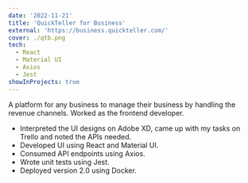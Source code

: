 ```yaml
---
date: '2022-11-21'
title: 'QuickTeller for Business'
external: 'https://business.quickteller.com/'
cover: ./qtb.png
tech:
  - React
  - Material UI
  - Axios
  - Jest
showInProjects: true
---
```


A platform for any business to manage their business by handling the revenue channels.
Worked as the frontend developer.
- Interpreted the UI designs on Adobe XD, came up with my tasks on Trello and noted the APIs needed.
- Developed UI using React and Material UI.
- Consumed API endpoints using Axios.
- Wrote unit tests using Jest.
- Deployed version 2.0 using Docker.
